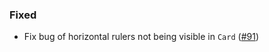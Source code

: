 <!--
A new scriv changelog fragment.

Uncomment the section that is right (remove the HTML comment wrapper).
-->

<!--
### Removed

- A bullet item for the Removed category.

-->
<!--
### Added

- A bullet item for the Added category.

-->
<!--
### Changed

- A bullet item for the Changed category.

-->
<!--
### Deprecated

- A bullet item for the Deprecated category.

-->

### Fixed

- Fix bug of horizontal rulers not being visible in `Card` ([#91](https://github.com/mckinsey/vizro/pull/91))

<!--
### Security

- A bullet item for the Security category.

-->